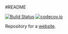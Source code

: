 #README

[![Build Status](https://secure.travis-ci.org/albertpark/albert.park.ac.png?branch=master)](http://travis-ci.org/albertpark/albert.park.ac)
[![codecov.io](https://codecov.io/github/albertpark/albert.park.ac/coverage.svg?branch=master)](https://codecov.io/github/albertpark/albert.park.ac?branch=master)

Repository for a [website][albertparkac].

[albertparkac]: http://albert.park.ac